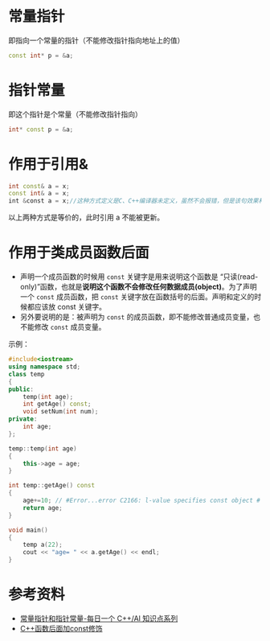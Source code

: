 # 常量指针

即指向一个常量的指针（不能修改指针指向地址上的值）

```cpp
const int* p = &a;
```

# 指针常量

即这个指针是个常量（不能修改指针指向）

```cpp
int* const p = &a;
```

# 作用于引用&

```cpp
int const& a = x;
const int& a = x;
int &const a = x;//这种方式定义是C、C++编译器未定义，虽然不会报错，但是该句效果和int &a一样。
```
以上两种方式是等价的，此时引用 a 不能被更新。

# 作用于类成员函数后面

- 声明一个成员函数的时候用 `const` 关键字是用来说明这个函数是 “只读(read-only)”函数，也就是**说明这个函数不会修改任何数据成员(object)**。为了声明一个 `const` 成员函数，把 `const` 关键字放在函数括号的后面。声明和定义的时候都应该放 const 关键字。
- 另外要说明的是：被声明为 `const` 的成员函数，即不能修改普通成员变量，也不能修改 `const` 成员变量。

示例：
```cpp
#include<iostream>
using namespace std;
class temp
{
public:
    temp(int age);
    int getAge() const;
    void setNum(int num);
private:
    int age;
};

temp::temp(int age)
{
    this->age = age;
}

int temp::getAge() const
{
    age+=10; // #Error...error C2166: l-value specifies const object #
    return age;
}

void main()
{
    temp a(22);
    cout << "age= " << a.getAge() << endl;
}
```

# 参考资料

- [常量指针和指针常量-每日一个 C++/AI 知识点系列](https://www.bilibili.com/video/BV15M4y1e7R3/?spm_id_from=444.64.top_right_bar_window_history.content.click&vd_source=6b66c0593ea4047913f9c45aa790afa1)
- [C++函数后面加const修饰](https://blog.csdn.net/lixpjita39/article/details/106440569)